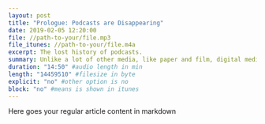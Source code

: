 ```yaml
---
layout: post
title: "Prologue: Podcasts are Disappearing"
date: 2019-02-05 12:20:00
file: //path-to-your/file.mp3
file_itunes: //path-to-your/file.m4a
excerpt: The lost history of podcasts.
summary: Unlike a lot of other media, like paper and film, digital media lives on a file on a spinning piece of metal that has magnetic oxide sprayed on it, that's inside of a vacuum inside of another box, and everything about that is utterly ridiculous. -JS
duration: "14:50" #audio length in min
length: "14459510" #filesize in byte
explicit: "no" #other option is no
block: "no" #means is shown in itunes
---
```

Here goes your regular article content in markdown
